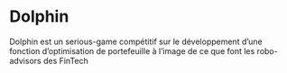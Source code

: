 # Dolphin
Dolphin est un serious-game compétitif sur le développement d’une fonction d’optimisation de portefeuille à l’image de ce que font les robo-advisors des FinTech
